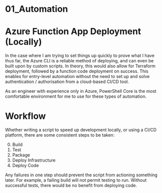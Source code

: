 # 01_Automation

# Azure Function App Deployment (Locally)

In the case where I am trying to set things up quickly to prove what I have thus far, the Azure CLI is a reliable method of deploying, and can even be built upon by custom scripts. In theory, this would also allow for Terraform deployment, followed by a function code deployment on success. This enables for entry-level automation without the need to set up and solve authentication / authorisation from a cloud-based CI/CD tool.

As an engineer with experience only in Azure, PowerShell Core is the most comfortable environment for me to use for these types of automation.

# Workflow

Whether writing a script to speed up development locally, or using a CI/CD platform, there are some consistent steps to be taken:

0. Build
0. Test
0. Package
0. Deploy Infrastructure
0. Deploy Code

Any failures in one step should prevent the script from actioning something later. For example, a failing build will not permit testing to run. Without successful tests, there would be no benefit from deploying code.

